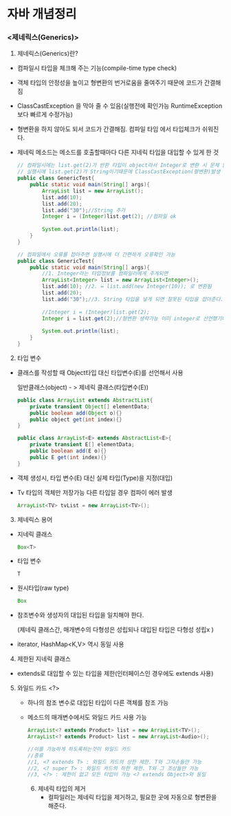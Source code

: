 # 자바 개념정리

### <제네릭스(Generics)>

1.  제네릭스(Generics)란?

   - 컴파일시 타입을 체크해 주는 기능(compile-time type check)

   - 객체 타입의 안정성을 높이고 형변환의 번거로움을 줄여주기 때문에 코드가 간결해짐 

   - ClassCastException 을 막아 줄 수 있음(실행전에 확인가능 RuntimeException보다 빠르게 수정가능)

   - 형변환을 하지 않아도 되서 코드가 간결해짐. 컴파일 타임 에서 타입체크가 쉬워진다.

   - 제네릭 메소드는 메소드를 호출할때마다 다른 지네릭 타입을 대입할 수 있게 한 것

     ```java
     // 컴파일시에는 list.get(2)가 반환 타입이 object라서 Integer로 변환 시 문제 없으나 
     // 실행시에 list.get(2)가 String이기떄문에 ClassCastException(형변환)발생
     public class GenericTest{
         public static void main(String[] args){
             ArrayList list = new ArrayList();
             list.add(10);
             list.add(20);
             list.add("30");//String 추가
             Integer i = (Integer)list.get(2); //컴파일 ok
             
             System.out.println(list);
         }
     }
     
     // 컴파일에서 오류를 잡아주면 실행시에 더 간편하게 오류확인 가능 
     public class GenericTest{
         public static void main(String[] args){
             //1. Integer라는 타입정보를 컴파일러에게 주게되면 
             ArrayList<Integer> list = new ArrayList<Integer>();
             list.add(10); //2. = list.add(new Integer(10)); 로 변환됨
             list.add(20);
             list.add("30");//3. String 타입을 넣게 되면 잘못된 타입을 잡아준다.
             
             //Integer i = (Integer)list.get(2);
             Integer i = list.get(2);//형변환 생략가능 이미 integer로 선언했기때문
             
             System.out.println(list);
         }
     }
     ```

2.   타입 변수

   - 클래스를 작성할 때 Object타입 대신 타입변수(E)를 선언해서 사용

      일반클래스(object)  - > 제네릭 클래스(타입변수(E))  

     ```java
     public class ArrayList extends AbstractList{
         private transient Object[] elementData;
         public boolean add(Object o){}
         public object get(int index){}
     }
     
     public class ArrayList<E> extends AbstractList<E>{
         private transient E[] elementData;
         public boolean add(E o){}
         public E get(int index){}
     }
     ```

   - 객체 생성시, 타입 변수(E) 대신 실제 타입(Type)을 지정(대입) 

   - Tv 타입의 객체만 저장가능 다른 타입일 경우 컴파이 에러 발생
   
     ```java
     ArrayList<TV> tvList = new ArrayList<TV>();
     ```
   
3.  제네릭스 용어

   - 지네릭 클래스 

     ```java
     Box<T>
     ```

   - 타입 변수

     ```java
     T
     ```

   - 원시타입(raw type)

     ```java
     Box
     ```

   - 참조변수와 생성자의 대입된 타입을 일치해야 한다.

     (제네릭 클래스간, 매개변수의 다형성은 성립되나 대입된 타입은 다형성 성립x )

   - iterator, HashMap<K,V> 역시 동일 사용

4.  제한된 지네릭 클래스

   - extends로 대입할 수 있는 타입을 제한(인터페이스인 경우에도 extends 사용)

5. 와일드 카드 <?>

   - 하나의 참조 변수로 대입된 타입이 다른 객체를 참조 가능

   - 메소드의 매개변수에서도 와일드 카드 사용 가능

     ```java
     ArrayList<? extends Product> list = new ArrayList<TV>(); 
     ArrayList<? extends Product> list = new ArrayList<Audio>();
     
     //이를 가능하게 하도록하는것이 와일드 카드
     //종류
     //1, <? extends T> : 와일드 카드의 상한 제한. T와 그자손들만 가능
     //2, <? super T> : 와일드 카드의 하한 제한. T와 그 조상들만 가능
     //3, <?> : 제한이 없고 모든 타입이 가능 <? extends Object>와 동일
     ```

       6. 제네릭 타입의 제거 
          - 컬파일러는 제네릭 타입을 제거하고, 필요한 곳에 자동으로 형변환을 해준다.